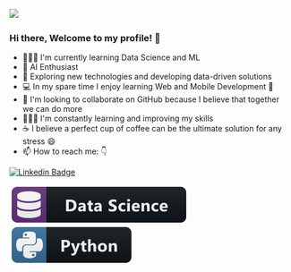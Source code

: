 <p>
  <img src="https://media.giphy.com/media/MeJgB3yMMwIaHmKD4z/giphy.gif" width="30%">


### Hi there, Welcome to my profile! 👋
-  👩🏼‍💻 I'm currently learning Data Science and ML
- 🌱 AI Enthusiast 
- 🤔 Exploring new technologies and developing data-driven solutions
- 💻 In my spare time I enjoy learning Web and Mobile Development 📱
- 👯 I'm looking to collaborate on GitHub because I believe that together we can do more
- 👩🏼‍🏫 I'm constantly learning and improving my skills
- ☕ I believe a perfect cup of coffee can be the ultimate solution for any stress 😄
- 📫 How to reach me: 👇 

[![Linkedin Badge](https://img.shields.io/badge/-LinkedIn-blue?style=flat-square&logo=Linkedin&logoColor=white&link=https://www.linkedin.com/in/janeci-leoni-dewes-672975115/)](https://www.linkedin.com/in/janeci-leoni-dewes-672975115/)

 <img src="https://raw.githubusercontent.com/8bithemant/8bithemant/master/svg/dev/misc/datascience.svg" alt="Twitter" style="vertical-align:top; margin:4px">
 <img src="https://raw.githubusercontent.com/8bithemant/8bithemant/master/svg/dev/languages/python.svg" alt="Twitter" style="vertical-align:top; margin:4px">

